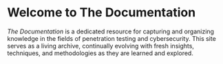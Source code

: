 # Welcome to The Documentation

*The Documentation* is a dedicated resource for capturing and organizing knowledge in the fields of penetration testing and cybersecurity. This site serves as a living archive, continually evolving with fresh insights, techniques, and methodologies as they are learned and explored.